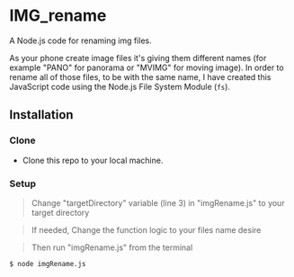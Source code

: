 # IMG_rename
A Node.js code for renaming img files.

As your phone create image files it's giving them different names (for example "PANO" for panorama or "MVIMG" for moving image). In order to rename all of those files, to be with the same name, I have created this JavaScript code using the Node.js File System Module (`fs`).

## Installation

### Clone

- Clone this repo to your local machine. 

### Setup

> Change "targetDirectory" variable (line 3) in "imgRename.js" to your target directory

> If needed, Change the function logic to your files name desire

> Then run "imgRename.js" from the terminal

```shell
$ node imgRename.js
```